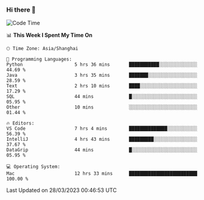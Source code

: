 ### Hi there 👋


<!--START_SECTION:waka-->
![Code Time](http://img.shields.io/badge/Code%20Time-1%2C072%20hrs%2038%20mins-blue)

📊 **This Week I Spent My Time On** 

```text
🕑︎ Time Zone: Asia/Shanghai

💬 Programming Languages: 
Python                   5 hrs 36 mins       ███████████░░░░░░░░░░░░░░   44.69 % 
Java                     3 hrs 35 mins       ███████░░░░░░░░░░░░░░░░░░   28.59 % 
Text                     2 hrs 10 mins       ████░░░░░░░░░░░░░░░░░░░░░   17.29 % 
SQL                      44 mins             █░░░░░░░░░░░░░░░░░░░░░░░░   05.95 % 
Other                    10 mins             ░░░░░░░░░░░░░░░░░░░░░░░░░   01.44 % 

🔥 Editors: 
VS Code                  7 hrs 4 mins        ██████████████░░░░░░░░░░░   56.39 % 
IntelliJ                 4 hrs 43 mins       █████████░░░░░░░░░░░░░░░░   37.67 % 
DataGrip                 44 mins             █░░░░░░░░░░░░░░░░░░░░░░░░   05.95 % 

💻 Operating System: 
Mac                      12 hrs 33 mins      █████████████████████████   100.00 % 
```


 Last Updated on 28/03/2023 00:46:53 UTC
<!--END_SECTION:waka-->

<!--
**SillyPasty/SillyPasty** is a ✨ _special_ ✨ repository because its `README.md` (this file) appears on your GitHub profile.

Here are some ideas to get you started:

- 🔭 I’m currently working on ...
- 🌱 I’m currently learning ...
- 👯 I’m looking to collaborate on ...
- 🤔 I’m looking for help with ...
- 💬 Ask me about ...
- 📫 How to reach me: ...
- 😄 Pronouns: ...
- ⚡ Fun fact: ...
-->


